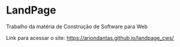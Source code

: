 # LandPage

Trabalho da matéria de Construção de Software para Web

Link para acessar o site: https://ariondantas.github.io/landpage_cws/
